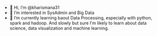 - 👋 Hi, I’m @kharismana31
- 👀 I’m interested in SysAdmin and Big Data
- 🌱 I’m currently learning baout Data Processing, especially with python, spark and hadoop. And slowly but sure I'm likely to learn about data science, data visualization and machine learning.

<!---
kharismana31/kharismana31 is a ✨ special ✨ repository because its `README.md` (this file) appears on your GitHub profile.
You can click the Preview link to take a look at your changes.
--->
